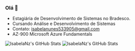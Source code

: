 ### Olá 👋

- Estagiária de Desenvolvimento de Sistemas no Bradesco.
- Cursando Análise e Desenvolvimento de Sistemas
- Contato: isabelanunes533905@gmail.com
- AZ-900 Microsoft Azure Fundamentals


<img src="https://github-readme-stats.vercel.app/api?username=IsabelaNz&theme=jolly&show_icons=true&hide_border=true&count_private=true" alt="IsabelaNz's GitHub Stats" />

<img src="https://github-readme-stats.vercel.app/api/top-langs/?username=IsabelaNz&theme=jolly&show_icons=true&hide_border=true&layout=compact" alt="IsabelaNz's GitHub Stats" />
